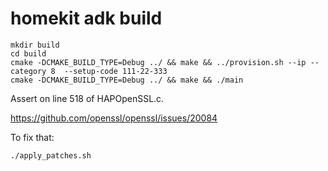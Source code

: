 # homekit adk build

```
mkdir build
cd build
cmake -DCMAKE_BUILD_TYPE=Debug ../ && make && ../provision.sh --ip --category 8  --setup-code 111-22-333
cmake -DCMAKE_BUILD_TYPE=Debug ../ && make && ./main
```


Assert on line 518 of HAPOpenSSL.c.

https://github.com/openssl/openssl/issues/20084

To fix that:

```
./apply_patches.sh
```

